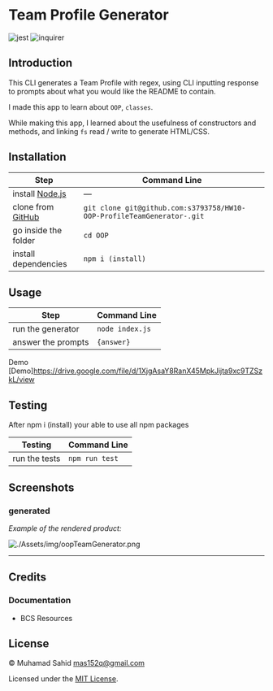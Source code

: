 # Team Profile Generator

![jest](https://img.shields.io/badge/16.14.2-0?label=jest&labelColor=white&color=black)
![inquirer](https://img.shields.io/badge/8.2.2-0?label=inquirer&labelColor=white&color=black)

## Introduction

This CLI generates a Team Profile with regex, using CLI inputting response to prompts about what you would like the README to contain.

I made this app to learn about `OOP`, `classes`.

While making this app, I learned about the usefulness of constructors and methods, and linking `fs` read / write to generate HTML/CSS.

## Installation

| Step                                                                                | Command Line                                                           |
| ----------------------------------------------------------------------------------- | ---------------------------------------------------------------------- |
| install [Node.js](https://nodejs.org/en/download/)                                  | —                                                                      |
| clone from [GitHub](https://github.com/s3793758/HW10-OOP-ProfileTeamGenerator-.git) | `git clone git@github.com:s3793758/HW10-OOP-ProfileTeamGenerator-.git` |
| go inside the folder                                                                | `cd OOP`                                                               |
| install dependencies                                                                | `npm i (install)`                                                      |

## Usage

| Step               | Command Line    |
| ------------------ | --------------- |
| run the generator  | `node index.js` |
| answer the prompts | `{answer}`      |

Demo [Demo]https://drive.google.com/file/d/1XjgAsaY8RanX45MpkJijta9xc9TZSzkL/view

## Testing

After npm i (install) your able to use all npm packages

| Testing       | Command Line   |
| ------------- | -------------- |
| run the tests | `npm run test` |

## Screenshots

### generated

_Example of the rendered product:_

![./Assets/img/oopTeamGenerator.png](./Assets/img/oopTeamGenerator.png)

---

## Credits

### Documentation

- BCS Resources

## License

&copy; Muhamad Sahid <mas152q@gmail.com>

Licensed under the [MIT License](./LICENSE).
